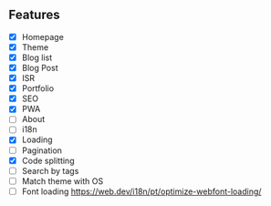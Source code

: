 

## Features

- [x] Homepage
- [x] Theme
- [x] Blog list
- [x] Blog Post
- [x] ISR
- [x] Portfolio
- [x] SEO
- [x] PWA
- [ ] About
- [ ] i18n
- [x] Loading
- [ ] Pagination
- [x] Code splitting
- [ ] Search by tags
- [ ] Match theme with OS
- [ ] Font loading https://web.dev/i18n/pt/optimize-webfont-loading/
